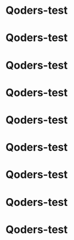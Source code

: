 # Qoders-test
# Qoders-test
# Qoders-test
# Qoders-test
# Qoders-test
# Qoders-test
# Qoders-test
# Qoders-test
# Qoders-test
